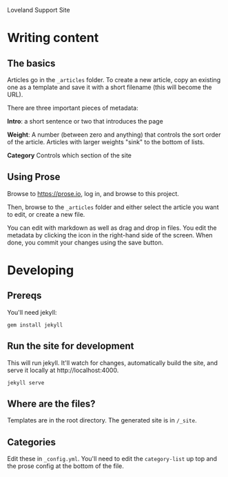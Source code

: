Loveland Support Site

# Writing content

## The basics

Articles go in the `_articles` folder. To create a new article, copy an existing
one as a template and save it with a short filename (this will become the URL).

There are three important pieces of metadata:

**Intro**: a short sentence or two that introduces the page

**Weight**: A number (between zero and anything) that controls the sort order
of the article. Articles with larger weights "sink" to the bottom of lists.

**Category**
Controls which section of the site

## Using Prose

Browse to https://prose.io, log in, and browse to this project.

Then, browse to the `_articles` folder and either select the article you want to
edit, or create a new file.

You can edit with markdown as well as drag and drop in files. You edit the
metadata by clicking the icon in the right-hand side of the screen. When done,
you commit your changes using the save button.

# Developing

## Prereqs

You'll need jekyll:

```gem install jekyll```

## Run the site for development

This will run jekyll. It'll watch for changes, automatically build the site,
and serve it locally at http://localhost:4000.

```jekyll serve```

## Where are the files?

Templates are in the root directory. The generated site is in `/_site`.

## Categories

Edit these in `_config.yml`. You'll need to edit the `category-list` up top and
the  prose config at the bottom of the file.
